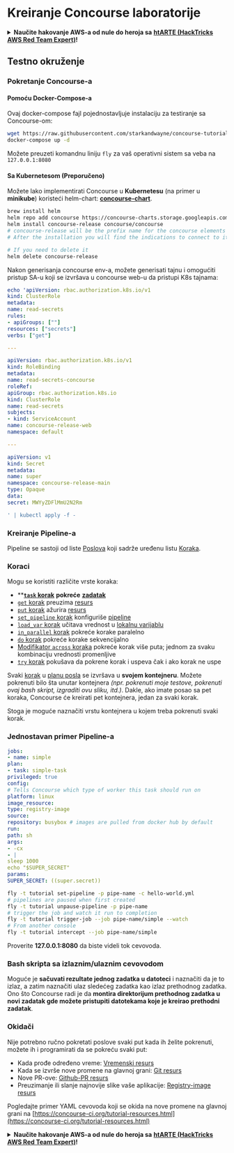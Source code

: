 # Kreiranje Concourse laboratorije

<details>

<summary><strong>Naučite hakovanje AWS-a od nule do heroja sa</strong> <a href="https://training.hacktricks.xyz/courses/arte"><strong>htARTE (HackTricks AWS Red Team Expert)</strong></a><strong>!</strong></summary>

Drugi načini podrške HackTricks-u:

* Ako želite da vidite **vašu kompaniju reklamiranu na HackTricks-u** ili **preuzmete HackTricks u PDF formatu** proverite [**SUBSCRIPTION PLANS**](https://github.com/sponsors/carlospolop)!
* Nabavite [**zvanični PEASS & HackTricks swag**](https://peass.creator-spring.com)
* Otkrijte [**The PEASS Family**](https://opensea.io/collection/the-peass-family), našu kolekciju ekskluzivnih [**NFT-ova**](https://opensea.io/collection/the-peass-family)
* **Pridružite se** 💬 [**Discord grupi**](https://discord.gg/hRep4RUj7f) ili [**telegram grupi**](https://t.me/peass) ili nas **pratite** na **Twitter-u** 🐦 [**@hacktricks_live**](https://twitter.com/hacktricks_live)**.**
* **Podelite svoje hakovanje trikove slanjem PR-ova na** [**HackTricks**](https://github.com/carlospolop/hacktricks) i [**HackTricks Cloud**](https://github.com/carlospolop/hacktricks-cloud) github repozitorijume.

</details>

## Testno okruženje

### Pokretanje Concourse-a

#### Pomoću Docker-Compose-a

Ovaj docker-compose fajl pojednostavljuje instalaciju za testiranje sa Concourse-om:
```bash
wget https://raw.githubusercontent.com/starkandwayne/concourse-tutorial/master/docker-compose.yml
docker-compose up -d
```
Možete preuzeti komandnu liniju `fly` za vaš operativni sistem sa veba na `127.0.0.1:8080`

#### Sa Kubernetesom (Preporučeno)

Možete lako implementirati Concourse u **Kubernetesu** (na primer u **minikube**) koristeći helm-chart: [**concourse-chart**](https://github.com/concourse/concourse-chart).
```bash
brew install helm
helm repo add concourse https://concourse-charts.storage.googleapis.com/
helm install concourse-release concourse/concourse
# concourse-release will be the prefix name for the concourse elements in k8s
# After the installation you will find the indications to connect to it in the console

# If you need to delete it
helm delete concourse-release
```
Nakon generisanja concourse env-a, možete generisati tajnu i omogućiti pristup SA-u koji se izvršava u concourse web-u da pristupi K8s tajnama:
```yaml
echo 'apiVersion: rbac.authorization.k8s.io/v1
kind: ClusterRole
metadata:
name: read-secrets
rules:
- apiGroups: [""]
resources: ["secrets"]
verbs: ["get"]

---

apiVersion: rbac.authorization.k8s.io/v1
kind: RoleBinding
metadata:
name: read-secrets-concourse
roleRef:
apiGroup: rbac.authorization.k8s.io
kind: ClusterRole
name: read-secrets
subjects:
- kind: ServiceAccount
name: concourse-release-web
namespace: default

---

apiVersion: v1
kind: Secret
metadata:
name: super
namespace: concourse-release-main
type: Opaque
data:
secret: MWYyZDFlMmU2N2Rm

' | kubectl apply -f -
```
### Kreiranje Pipeline-a

Pipeline se sastoji od liste [Poslova](https://concourse-ci.org/jobs.html) koji sadrže uređenu listu [Koraka](https://concourse-ci.org/steps.html).

### Koraci

Mogu se koristiti različite vrste koraka:

* **[**`task` korak**](https://concourse-ci.org/task-step.html) **pokreće** [**zadatak**](https://concourse-ci.org/tasks.html)
* [`get` korak](https://concourse-ci.org/get-step.html) preuzima [resurs](https://concourse-ci.org/resources.html)
* [`put` korak](https://concourse-ci.org/put-step.html) ažurira [resurs](https://concourse-ci.org/resources.html)
* [`set_pipeline` korak](https://concourse-ci.org/set-pipeline-step.html) konfiguriše [pipeline](https://concourse-ci.org/pipelines.html)
* [`load_var` korak](https://concourse-ci.org/load-var-step.html) učitava vrednost u [lokalnu varijablu](https://concourse-ci.org/vars.html#local-vars)
* [`in_parallel` korak](https://concourse-ci.org/in-parallel-step.html) pokreće korake paralelno
* [`do` korak](https://concourse-ci.org/do-step.html) pokreće korake sekvencijalno
* [Modifikator `across` koraka](https://concourse-ci.org/across-step.html#schema.across) pokreće korak više puta; jednom za svaku kombinaciju vrednosti promenljive
* [`try` korak](https://concourse-ci.org/try-step.html) pokušava da pokrene korak i uspeva čak i ako korak ne uspe

Svaki [korak](https://concourse-ci.org/steps.html) u [planu posla](https://concourse-ci.org/jobs.html#schema.job.plan) se izvršava u **svojem kontejneru**. Možete pokrenuti bilo šta unutar kontejnera _(npr. pokrenuti moje testove, pokrenuti ovaj bash skript, izgraditi ovu sliku, itd.)_. Dakle, ako imate posao sa pet koraka, Concourse će kreirati pet kontejnera, jedan za svaki korak.

Stoga je moguće naznačiti vrstu kontejnera u kojem treba pokrenuti svaki korak.

### Jednostavan primer Pipeline-a
```yaml
jobs:
- name: simple
plan:
- task: simple-task
privileged: true
config:
# Tells Concourse which type of worker this task should run on
platform: linux
image_resource:
type: registry-image
source:
repository: busybox # images are pulled from docker hub by default
run:
path: sh
args:
- -cx
- |
sleep 1000
echo "$SUPER_SECRET"
params:
SUPER_SECRET: ((super.secret))
```

```bash
fly -t tutorial set-pipeline -p pipe-name -c hello-world.yml
# pipelines are paused when first created
fly -t tutorial unpause-pipeline -p pipe-name
# trigger the job and watch it run to completion
fly -t tutorial trigger-job --job pipe-name/simple --watch
# From another console
fly -t tutorial intercept --job pipe-name/simple
```
Proverite **127.0.0.1:8080** da biste videli tok cevovoda.

### Bash skripta sa izlaznim/ulaznim cevovodom

Moguće je **sačuvati rezultate jednog zadatka u datoteci** i naznačiti da je to izlaz, a zatim naznačiti ulaz sledećeg zadatka kao izlaz prethodnog zadatka. Ono što Concourse radi je da **montira direktorijum prethodnog zadatka u novi zadatak gde možete pristupiti datotekama koje je kreirao prethodni zadatak**.

### Okidači

Nije potrebno ručno pokretati poslove svaki put kada ih želite pokrenuti, možete ih i programirati da se pokreću svaki put:

* Kada prođe određeno vreme: [Vremenski resurs](https://github.com/concourse/time-resource/)
* Kada se izvrše nove promene na glavnoj grani: [Git resurs](https://github.com/concourse/git-resource)
* Nove PR-ove: [Github-PR resurs](https://github.com/telia-oss/github-pr-resource)
* Preuzimanje ili slanje najnovije slike vaše aplikacije: [Registry-image resurs](https://github.com/concourse/registry-image-resource/)

Pogledajte primer YAML cevovoda koji se okida na nove promene na glavnoj grani na [https://concourse-ci.org/tutorial-resources.html](https://concourse-ci.org/tutorial-resources.html)

<details>

<summary><strong>Naučite hakovanje AWS-a od nule do heroja sa</strong> <a href="https://training.hacktricks.xyz/courses/arte"><strong>htARTE (HackTricks AWS Red Team Expert)</strong></a><strong>!</strong></summary>

Drugi načini podrške HackTricks-u:

* Ako želite da vidite **oglašavanje vaše kompanije u HackTricks-u** ili **preuzmete HackTricks u PDF formatu** Pogledajte [**PLANOVE ZA PRETPLATU**](https://github.com/sponsors/carlospolop)!
* Nabavite [**zvanični PEASS & HackTricks swag**](https://peass.creator-spring.com)
* Otkrijte [**The PEASS Family**](https://opensea.io/collection/the-peass-family), našu kolekciju ekskluzivnih [**NFT-ova**](https://opensea.io/collection/the-peass-family)
* **Pridružite se** 💬 [**Discord grupi**](https://discord.gg/hRep4RUj7f) ili [**telegram grupi**](https://t.me/peass) ili nas **pratite** na **Twitter-u** 🐦 [**@hacktricks_live**](https://twitter.com/hacktricks_live)**.**
* **Podelite svoje hakovanje trikove slanjem PR-ova na** [**HackTricks**](https://github.com/carlospolop/hacktricks) i [**HackTricks Cloud**](https://github.com/carlospolop/hacktricks-cloud) github repozitorijume.

</details>
